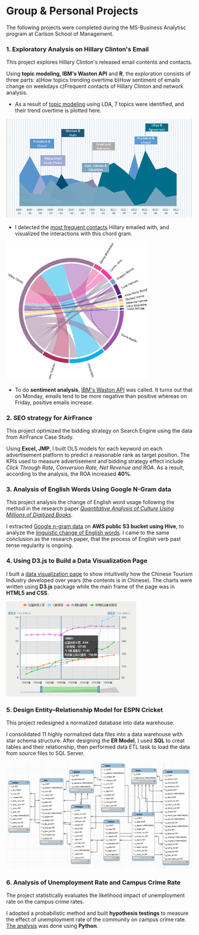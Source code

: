 # Group & Personal Projects
The following projects were completed during the MS-Business Analytisc program at Carlson School of Management.

### 1. Exploratory Analysis on Hillary Clinton's Email
  This project explores Hillary Clinton's released email contents and contacts. 
  
  Using **topic modeling, IBM's Waston API** and **R**, the exploration consists of three parts: a)How topics trending overtime b)How sentiment of emails change on weekdays c)Frequent contacts of Hillary Clinton and network analysis.
  
  * As a result of [topic modeling](https://github.com/JiaKang0615/Group-Projects/blob/master/Hillary%20Clinton%20email/Hillary_LDA_Topic.py) using LDA, 7 topics were identified, and their trend overtime is plotted here.
  
  <img src="https://github.com/JiaKang0615/Group-Projects/blob/master/Hillary%20Clinton%20email/Hillary%20topic%20trending.PNG" width="500">

  * I detected the [most frequent contacts](https://github.com/JiaKang0615/Group-Projects/blob/master/Hillary%20Clinton%20email/Hillary_Sender_Receiver.R) Hillary emailed with, and visualized the interactions with this chord gram.
  
  <img src="https://github.com/JiaKang0615/Group-Projects/blob/master/Hillary%20Clinton%20email/Chord%20gram_fin.jpg" width="380">

  * To do **sentiment analysis**, [IBM's Waston API](https://github.com/JiaKang0615/Group-Projects/blob/master/Hillary%20Clinton%20email/Hillary_email_API.py) was called. It turns out that on Monday, emails tend to be more negative than positive whereas on Friday, positive emails increase.


### 2. SEO strategy for AirFrance
  This project optimized the bidding strategy on Search Engine using the data from AirFrance Case Study. 
  
  Using **Excel, JMP**, I built OLS models for each keyword on each advertisement platform to predict a reasonable rank as target position. The KPIs used to measure advertisement and bidding strategy effect include *Click Through Rate, Conversion Rate, Net Revenue and ROA*.
  As a result, according to the analysis, the ROA increased **40%**.


### 3. Analysis of English Words Using Google N-Gram data
  This project analysis the change of English word usage following the method in the research paper [*Quantitative Analysis of Culture Using Millions of Digitized Books*](http://www.librarian.net/wp-content/uploads/science-googlelabs.pdf). 
  
  I extracted [Google n-gram data](https://github.com/JiaKang0615/Group-Projects/blob/master/Google%20n-gram%20analysis/Hive%20code%20for%20culturomic%20analysis.sql) on **AWS public S3 bucket using Hive**, to analyze the [linguistic change of English words](https://github.com/JiaKang0615/Group-Projects/blob/master/Google%20n-gram%20analysis/processing_data_culturomic_analysis.R). I came to the same conclusion as the research paper, that the process of English verb past tense regularity is ongoing. 

### 4. Using D3.js to Build a Data Visualization Page
  I built a [data visualization page](https://github.com/JiaKang0615/Group-Projects/blob/master/Chinese%20Tourism%20Industry.html) to show intuitivelly how the Chinese Tourism Industry developed over years (the contents is in Chinese). The charts were written using **D3.js** package while the main frame of the page was in **HTML5 and CSS**.

  <img src="https://github.com/JiaKang0615/Group-Projects/blob/master/D3js-chart.PNG" width="350">

### 5. Design Entity–Relationship Model for ESPN Cricket
  This project redesigned a normalized database into data warehouse. 
  
  I consolidated 11 highly normalized data files into a data warehouse with star schema structure. After designing the **ER Model**, I used **SQL** to creat tables and their relationship, then performed data ETL task to load the data from source files to SQL Server. 

  <img src="https://github.com/JiaKang0615/Group-Projects/blob/master/Design%20ER%20Model.png" width="850">

### 6. Analysis of Unemployment Rate and Campus Crime Rate
  The project statistically evaluates the likelihood impact of unemployment rate on the campus crime rates. 
  
  I adopted a probabilistic method and built **hypothesis testings** to measure the effect of unemployment rate of the community on campus crime rate. [The analysis](https://github.com/JiaKang0615/Group-Projects/blob/master/Unemployment%20vs.%20campus%20crime%20rate.py) was done using **Python**.
